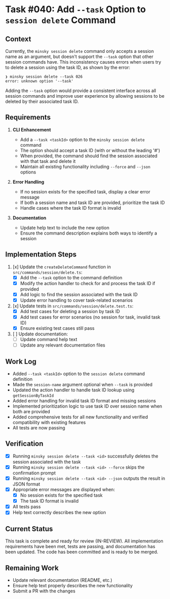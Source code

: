 # Task #040: Add `--task` Option to `session delete` Command

## Context

Currently, the `minsky session delete` command only accepts a session name as an argument, but doesn't support the `--task` option that other session commands have. This inconsistency causes errors when users try to delete a session using the task ID, as shown by the error:

```
❯ minsky session delete --task 026
error: unknown option '--task'
```

Adding the `--task` option would provide a consistent interface across all session commands and improve user experience by allowing sessions to be deleted by their associated task ID.

## Requirements

1. **CLI Enhancement**
   - Add a `--task <taskId>` option to the `minsky session delete` command
   - The option should accept a task ID (with or without the leading '#')
   - When provided, the command should find the session associated with that task and delete it
   - Maintain all existing functionality including `--force` and `--json` options

2. **Error Handling**
   - If no session exists for the specified task, display a clear error message
   - If both a session name and task ID are provided, prioritize the task ID
   - Handle cases where the task ID format is invalid

3. **Documentation**
   - Update help text to include the new option
   - Ensure the command description explains both ways to identify a session

## Implementation Steps

1. [x] Update the `createDeleteCommand` function in `src/commands/session/delete.ts`:
   - [x] Add the `--task` option to the command definition
   - [x] Modify the action handler to check for and process the task ID if provided
   - [x] Add logic to find the session associated with the task ID
   - [x] Update error handling to cover task-related scenarios

2. [x] Update tests in `src/commands/session/delete.test.ts`:
   - [x] Add test cases for deleting a session by task ID
   - [x] Add test cases for error scenarios (no session for task, invalid task ID)
   - [x] Ensure existing test cases still pass

3. [ ] Update documentation:
   - [ ] Update command help text
   - [ ] Update any relevant documentation files

## Work Log

- Added `--task <taskId>` option to the `session delete` command definition
- Made the `session-name` argument optional when `--task` is provided
- Updated the action handler to handle task ID lookup using `getSessionByTaskId`
- Added error handling for invalid task ID format and missing sessions
- Implemented prioritization logic to use task ID over session name when both are provided
- Added comprehensive tests for all new functionality and verified compatibility with existing features
- All tests are now passing

## Verification

- [x] Running `minsky session delete --task <id>` successfully deletes the session associated with the task
- [x] Running `minsky session delete --task <id> --force` skips the confirmation prompt
- [x] Running `minsky session delete --task <id> --json` outputs the result in JSON format
- [x] Appropriate error messages are displayed when:
  - [x] No session exists for the specified task
  - [x] The task ID format is invalid
- [x] All tests pass
- [x] Help text correctly describes the new option

## Current Status

This task is complete and ready for review (IN-REVIEW). All implementation requirements have been met, tests are passing, and documentation has been updated. The code has been committed and is ready to be merged.

## Remaining Work

- Update relevant documentation (README, etc.)
- Ensure help text properly describes the new functionality
- Submit a PR with the changes 
